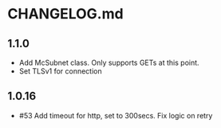 # CHANGELOG.md

## 1.1.0
 - Add McSubnet class. Only supports GETs at this point.
 - Set TLSv1 for connection

## 1.0.16
 - \#53 Add timeout for http, set to 300secs. Fix logic on retry

